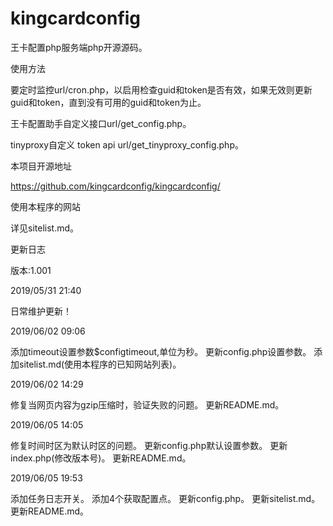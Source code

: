 # kingcardconfig
王卡配置php服务端php开源源码。

使用方法

要定时监控url/cron.php，以启用检查guid和token是否有效，如果无效则更新guid和token，直到没有可用的guid和token为止。

王卡配置助手自定义接口url/get_config.php。

tinyproxy自定义 token api url/get_tinyproxy_config.php。

本项目开源地址

https://github.com/kingcardconfig/kingcardconfig/



使用本程序的网站

详见sitelist.md。

更新日志

版本:1.001

2019/05/31 21:40

日常维护更新！

2019/06/02 09:06

添加timeout设置参数$configtimeout,单位为秒。
更新config.php设置参数。
添加sitelist.md(使用本程序的已知网站列表)。

2019/06/02 14:29

修复当网页内容为gzip压缩时，验证失败的问题。
更新README.md。

2019/06/05 14:05

修复时间时区为默认时区的问题。
更新config.php默认设置参数。
更新index.php(修改版本号)。
更新README.md。

2019/06/05 19:53

添加任务日志开关。
添加4个获取配置点。
更新config.php。
更新sitelist.md。
更新README.md。
